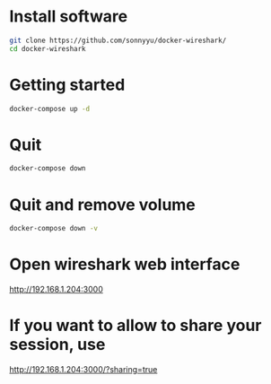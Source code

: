 # Install software
```bash
git clone https://github.com/sonnyyu/docker-wireshark/
cd docker-wireshark
```
# Getting started
```bash
docker-compose up -d
```
# Quit 
```bash
docker-compose down 
```
# Quit and remove volume 
```bash
docker-compose down -v
```

# Open wireshark web interface
http://192.168.1.204:3000

# If you want to allow to share your session, use
   
http://192.168.1.204:3000/?sharing=true
